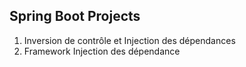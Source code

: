 ## Spring Boot Projects
1. Inversion de contrôle et Injection des dépendances
2. Framework Injection des dépendance